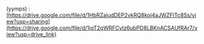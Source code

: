 (yymps) : [https://drive.google.com/file/d/1HbRZajudDEP2vkRQ8koj4aJWZFITc8Ss/view?usp=sharing](https://drive.google.com/file/d/1iqT2qWRFCvIz6ubPD8LBKnACSAUfRAr7/view?usp=drive_link)
